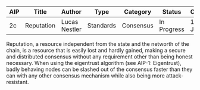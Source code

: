 | AIP | Title | Author | Type | Category | Status | Created |
|---|---|---|---|---|---|---|
| 2c | Reputation | Lucas Nestler | Standards | Consensus | In Progress | 18th of July |

Reputation, a resource independent from the state and the networth of the chain, is a resource that is easily lost and hardly gained, making a secure and distributed consensus without any requirement other than being honest necessary. When using the eigentrust algorithm (see AIP-1: Eigentrust), badly behaving nodes can be slashed out of the consensus faster than they can with any other consensus mechanism while also being more attack-resistant.

